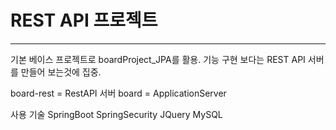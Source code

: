 # REST API 프로젝트

---

기본 베이스 프로젝트로 boardProject_JPA를 활용.
기능 구현 보다는 REST API 서버를 만들어 보는것에 집중.

board-rest = RestAPI 서버
board = ApplicationServer

사용 기술
SpringBoot
SpringSecurity
JQuery
MySQL
